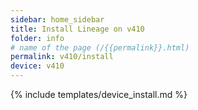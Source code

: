 ```yaml
---
sidebar: home_sidebar
title: Install Lineage on v410
folder: info
# name of the page (/{{permalink}}.html)
permalink: v410/install
device: v410
---
```

{% include templates/device_install.md %}
